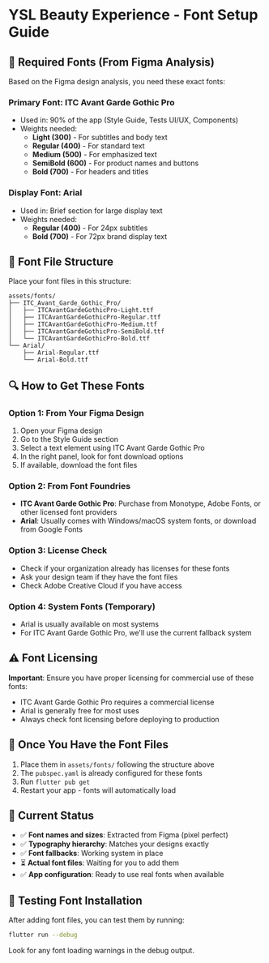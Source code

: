 # YSL Beauty Experience - Font Setup Guide

## 🎯 Required Fonts (From Figma Analysis)

Based on the Figma design analysis, you need these exact fonts:

### **Primary Font: ITC Avant Garde Gothic Pro**
- Used in: 90% of the app (Style Guide, Tests UI/UX, Components)
- Weights needed:
  - **Light (300)** - For subtitles and body text
  - **Regular (400)** - For standard text
  - **Medium (500)** - For emphasized text
  - **SemiBold (600)** - For product names and buttons
  - **Bold (700)** - For headers and titles

### **Display Font: Arial**
- Used in: Brief section for large display text
- Weights needed:
  - **Regular (400)** - For 24px subtitles
  - **Bold (700)** - For 72px brand display text

## 📁 Font File Structure

Place your font files in this structure:

```
assets/fonts/
├── ITC_Avant_Garde_Gothic_Pro/
│   ├── ITCAvantGardeGothicPro-Light.ttf
│   ├── ITCAvantGardeGothicPro-Regular.ttf
│   ├── ITCAvantGardeGothicPro-Medium.ttf
│   ├── ITCAvantGardeGothicPro-SemiBold.ttf
│   └── ITCAvantGardeGothicPro-Bold.ttf
└── Arial/
    ├── Arial-Regular.ttf
    └── Arial-Bold.ttf
```

## 🔍 How to Get These Fonts

### **Option 1: From Your Figma Design**
1. Open your Figma design
2. Go to the Style Guide section
3. Select a text element using ITC Avant Garde Gothic Pro
4. In the right panel, look for font download options
5. If available, download the font files

### **Option 2: From Font Foundries**
- **ITC Avant Garde Gothic Pro**: Purchase from Monotype, Adobe Fonts, or other licensed font providers
- **Arial**: Usually comes with Windows/macOS system fonts, or download from Google Fonts

### **Option 3: License Check**
- Check if your organization already has licenses for these fonts
- Ask your design team if they have the font files
- Check Adobe Creative Cloud if you have access

### **Option 4: System Fonts (Temporary)**
- Arial is usually available on most systems
- For ITC Avant Garde Gothic Pro, we'll use the current fallback system

## ⚠️ Font Licensing

**Important**: Ensure you have proper licensing for commercial use of these fonts:
- ITC Avant Garde Gothic Pro requires a commercial license
- Arial is generally free for most uses
- Always check font licensing before deploying to production

## 🚀 Once You Have the Font Files

1. Place them in `assets/fonts/` following the structure above
2. The `pubspec.yaml` is already configured for these fonts
3. Run `flutter pub get`
4. Restart your app - fonts will automatically load

## 🎨 Current Status

- ✅ **Font names and sizes**: Extracted from Figma (pixel perfect)
- ✅ **Typography hierarchy**: Matches your designs exactly
- ✅ **Font fallbacks**: Working system in place
- ⏳ **Actual font files**: Waiting for you to add them
- ✅ **App configuration**: Ready to use real fonts when available

## 🔧 Testing Font Installation

After adding font files, you can test them by running:

```bash
flutter run --debug
```

Look for any font loading warnings in the debug output.